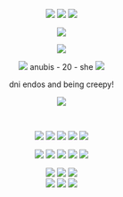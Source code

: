 <p align="center">
  
<img src="https://github.com/user-attachments/assets/36ecad6e-7ccb-4d24-8021-258c41956a40">
<img src="https://komarev.com/ghpvc/?username=tamagotchiplus&color=blue"> 
<img src="https://github.com/user-attachments/assets/36ecad6e-7ccb-4d24-8021-258c41956a40">

</p>

<p align="center">
  <img src="https://github.com/user-attachments/assets/a6871de8-0c04-4d5f-9b3a-a7547fc17893" />
</p>
<p align="center">
  <img src="https://media.discordapp.net/attachments/1262073255779369074/1319993655855153203/persona-5-yusuke-kitagawa-ezgif.com-resize.gif?ex=6767fb63&is=6766a9e3&hm=62d3830448eac9e9087372d1585eb7aa01a2f62cf71a892ef74631680d597458&=" />
</p>

<p align="center">
<img src="https://github.com/user-attachments/assets/5118e502-06b1-44e2-b34f-6113d39c8f91" /> anubis - 20 - she <img src="https://github.com/user-attachments/assets/5118e502-06b1-44e2-b34f-6113d39c8f91" />
  <br>
<p align="center">
    dni endos and being creepy!
</p>

<p align="center">
  <img src="https://github.com/user-attachments/assets/a6871de8-0c04-4d5f-9b3a-a7547fc17893" />
</p>
<br>
<p align="center">
  <img src="https://github.com/user-attachments/assets/a42d6065-a4f0-4c26-b102-6fc8fa16618a" />
  <img src="https://github.com/user-attachments/assets/db3cee0a-0665-43b3-a16f-6515a331e6ac" />
   <img src="https://github.com/user-attachments/assets/5b26f8ab-d8f9-4975-8c95-dcef453d601e" />
    <img src="https://github.com/user-attachments/assets/9b061db0-7bde-4be6-9c67-0c47ba233c5e" />
    <img src="https://github.com/user-attachments/assets/0a76704c-1a02-44d1-9095-82c3f2d553a9" />
</p>
<p align="center">
 <img src="https://github.com/user-attachments/assets/c06f2278-ce5c-413d-9b42-24980821f594" />
 <img src="https://github.com/user-attachments/assets/9d267bde-e638-456f-9404-cf8d741532e8" />
 <img src="https://github.com/user-attachments/assets/5fc5fd0b-56c1-47c6-8984-7b8098959d59" />
<img src="https://github.com/user-attachments/assets/0d9cbe97-c37a-425c-bff7-4a5e457cd799" />
 <img src="https://github.com/user-attachments/assets/8fa4fc3d-e515-4286-94c8-6017d040440d" />
</p>
<p align="center">
  <img src="https://github.com/user-attachments/assets/c67137f9-f4cb-4576-bdf3-a1a752b0d3c1" />
  <img src="https://github.com/user-attachments/assets/f97889f2-f08b-4c6a-acbb-6a9028b73f4b" />
   <img src="https://64.media.tumblr.com/1ba8acadf93bdf3b77ca962a5b808918/5052f1357060d997-bd/s250x400/1a601e84d5b9382935fa0032902973b74aeb704c.gif" />
  <br>
    <img src="https://64.media.tumblr.com/6006f38c350749b9b732f299c7acd4ac/5f6129c6ead3a54f-a7/s250x400/f0cb783108aba3b68178313ca5d77b1f2e25a471.gif" />
    <img src="https://64.media.tumblr.com/eb5584bfd88bda5e80da7a7ec814eca1/8657239874b12d70-e3/s250x400/28f25bf1ccbe90b0d184d611a5c1dc91a7688a85.gif" />
     <img src="https://64.media.tumblr.com/5d37cd9ef1a3d0136ba9fbabb8e7179c/b3d36f0d2c457507-aa/s250x400/d542f7f575b23af96beaa40bd7d6c55d5a9f571e.gif" />
</p>
